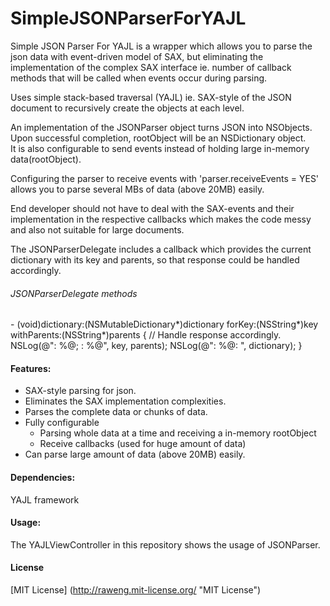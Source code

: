 SimpleJSONParserForYAJL
=======================

Simple JSON Parser For YAJL is a wrapper which allows you to parse the json data with event-driven model of SAX, but eliminating the implementation of the complex SAX interface ie. number of callback methods that will be called when events occur during parsing.  
  
  
  
Uses simple stack-based traversal (YAJL) ie. SAX-style of the JSON document to recursively create the objects at each level.  
  

An implementation of the JSONParser object turns JSON into NSObjects. Upon successful completion, rootObject will be an NSDictionary object.   
It is also configurable to send events instead of holding large in-memory data(rootObject).   
   
Configuring the parser to receive events with 'parser.receiveEvents = YES' allows you to parse several MBs of data (above 20MB) easily. 

End developer should not have to deal with the SAX-events and their implementation in the respective callbacks which makes the code messy and also not suitable for large documents.  

The JSONParserDelegate includes a callback which provides the current dictionary with its key and parents, so that response could be handled accordingly.  
  
   

###### JSONParserDelegate methods
\- (void)dictionary:(NSMutableDictionary*)dictionary forKey:(NSString*)key withParents:(NSString*)parents {
    // Handle response accordingly.
    NSLog(@"<key>: %@; <parents>: %@", key, parents);
    NSLog(@"<Dict>: %@: ", dictionary);
}
  
  
   
   
#### Features:
* SAX-style parsing for json.
* Eliminates the SAX implementation complexities.
* Parses the complete data or chunks of data.
* Fully configurable 
	- Parsing whole data at a time and receiving a in-memory rootObject
	- Receive callbacks (used for huge amount of data)
* Can parse large amount of data (above 20MB) easily.
  
  
  
#### Dependencies:
YAJL framework
  
  
#### Usage:
The YAJLViewController in this repository shows the usage of JSONParser. 


#### License
[MIT License] (http://raweng.mit-license.org/ "MIT License")
